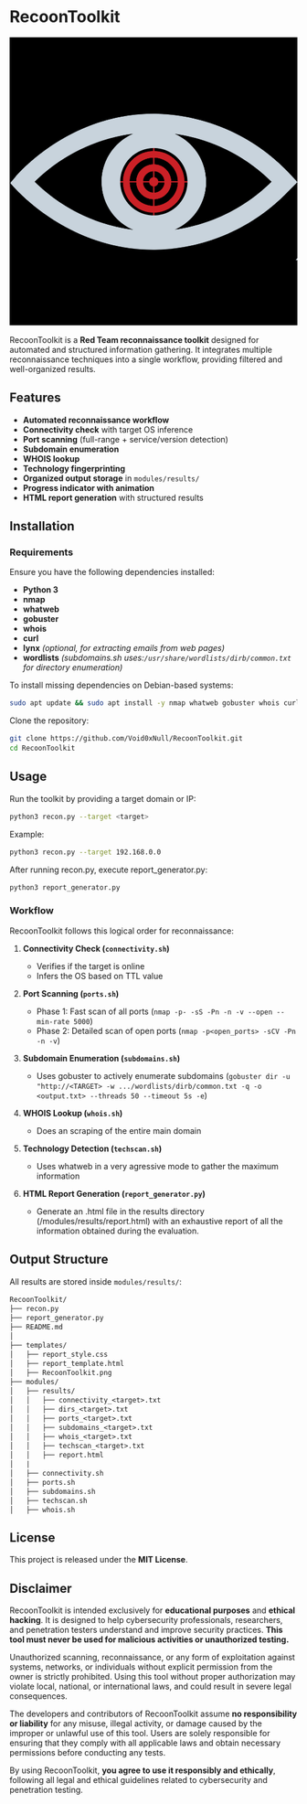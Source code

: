 # RecoonToolkit

![RecoonToolkit_Logo](templates/RecoonToolkit.png)


RecoonToolkit is a **Red Team reconnaissance toolkit** designed for automated and structured information gathering. It integrates multiple reconnaissance techniques into a single workflow, providing filtered and well-organized results.

## Features

- **Automated reconnaissance workflow**
- **Connectivity check** with target OS inference
- **Port scanning** (full-range + service/version detection)
- **Subdomain enumeration**
- **WHOIS lookup**
- **Technology fingerprinting**
- **Organized output storage** in `modules/results/`
- **Progress indicator with animation**
- **HTML report generation** with structured results

## Installation

### Requirements
Ensure you have the following dependencies installed:

- **Python 3**
- **nmap**
- **whatweb**
- **gobuster**
- **whois**
- **curl**
- **lynx** *(optional, for extracting emails from web pages)*
- **wordlists** *(subdomains.sh uses:`/usr/share/wordlists/dirb/common.txt` for directory enumeration)*

To install missing dependencies on Debian-based systems:
```bash
sudo apt update && sudo apt install -y nmap whatweb gobuster whois curl lynx wordlists
```

Clone the repository:
```bash
git clone https://github.com/Void0xNull/RecoonToolkit.git
cd RecoonToolkit
```

## Usage

Run the toolkit by providing a target domain or IP:
```bash
python3 recon.py --target <target>
```

Example:
```bash
python3 recon.py --target 192.168.0.0
```
After running recon.py, execute report_generator.py:
```bash
python3 report_generator.py
```


### Workflow
RecoonToolkit follows this logical order for reconnaissance:

1. **Connectivity Check (`connectivity.sh`)**
   - Verifies if the target is online
   - Infers the OS based on TTL value

2. **Port Scanning (`ports.sh`)**
   - Phase 1: Fast scan of all ports (`nmap -p- -sS -Pn -n -v --open --min-rate 5000`)
   - Phase 2: Detailed scan of open ports (`nmap -p<open_ports> -sCV -Pn -n -v`)

3. **Subdomain Enumeration (`subdomains.sh`)**
   - Uses gobuster to actively enumerate subdomains (`gobuster dir -u "http://<TARGET> -w .../wordlists/dirb/common.txt -q -o <output.txt> --threads 50 --timeout 5s -e`)

4. **WHOIS Lookup (`whois.sh`)**
   - Does an scraping of the entire main domain

5. **Technology Detection (`techscan.sh`)**
   - Uses whatweb in a very agressive mode to gather the maximum information

6. **HTML Report Generation (`report_generator.py`)**
   - Generate an .html file in the results directory (/modules/results/report.html) with an exhaustive report of all the information obtained during the evaluation.

## Output Structure

All results are stored inside `modules/results/`:

```
RecoonToolkit/
├── recon.py
├── report_generator.py
├── README.md
│  
├── templates/
│   ├── report_style.css
│   ├── report_template.html
│   ├── RecoonToolkit.png
├── modules/
│   ├── results/
│   │   ├── connectivity_<target>.txt
│   │   ├── dirs_<target>.txt
│   │   ├── ports_<target>.txt
│   │   ├── subdomains_<target>.txt
│   │   ├── whois_<target>.txt
│   │   ├── techscan_<target>.txt
│   │   ├── report.html
│   |
│   ├── connectivity.sh
│   ├── ports.sh
│   ├── subdomains.sh
│   ├── techscan.sh
│   ├── whois.sh
```

## License

This project is released under the **MIT License**.

## Disclaimer

RecoonToolkit is intended exclusively for **educational purposes** and **ethical hacking**. It is designed to help cybersecurity professionals, researchers, and penetration testers understand and improve security practices. **This tool must never be used for malicious activities or unauthorized testing.**

Unauthorized scanning, reconnaissance, or any form of exploitation against systems, networks, or individuals without explicit permission from the owner is strictly prohibited. Using this tool without proper authorization may violate local, national, or international laws, and could result in severe legal consequences.

The developers and contributors of RecoonToolkit assume **no responsibility or liability** for any misuse, illegal activity, or damage caused by the improper or unlawful use of this tool. Users are solely responsible for ensuring that they comply with all applicable laws and obtain necessary permissions before conducting any tests.

By using RecoonToolkit, **you agree to use it responsibly and ethically**, following all legal and ethical guidelines related to cybersecurity and penetration testing.



